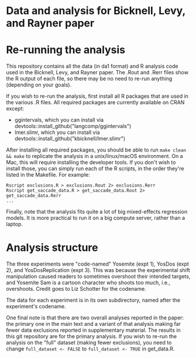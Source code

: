 Data and analysis for Bicknell, Levy, and Rayner paper
======================================================

# Re-running the analysis
This repository contains all the data (in da1 format) and R analysis code used in the Bicknell, Levy, and Rayner paper. The .Rout and .Rerr files show the R output of each file, so there may be no need to re-run anything (depending on your goals).

If you wish to re-run the analysis, first install all R packages that are used in the various .R files. All required packages are currently available on CRAN except:

* ggintervals, which you can install via devtools::install_github("langcomp/ggintervals")
* lmer.slimr, which you can install via devtools::install_github("kbicknell/lmer.slimr")

After installing all required packages, you should be able to run `make clean && make` to replicate the analysis in a unix/linux/macOS environment. On a Mac, this will require installing the developer tools. If you don't wish to install those, you can simply run each of the R scripts, in the order they're listed in the Makefile. For example:

```
Rscript exclusions.R > exclusions.Rout 2> exclusions.Rerr
Rscript get_saccade_data.R > get_saccade_data.Rout 2> get_saccade_data.Rerr
...
```

Finally, note that the analysis fits quite a lot of big mixed-effects regression models. It is more practical to run it on a big compute server, rather than a laptop.

# Analysis structure

The three experiments were "code-named" Yosemite (expt 1), YosDos (expt 2), and YosDosReplication (expt 3). This was because the experimental shift manipulation caused readers to sometimes overshoot their intended targets, and Yosemite Sam is a cartoon character who shoots too much, i.e., overshoots. Credit goes to Liz Schotter for the codename.

The data for each experiment is in its own subdirectory, named after the experiment's codename.

One final note is that there are two overall analyses reported in the paper: the primary one in the main text and a variant of that analysis making far fewer data exclusions reported in supplementary material. The results in this git repository are for the primary analysis. If you wish to re-run the analysis on the "full" dataset (making fewer exclusions), you need to change `full_dataset <- FALSE` to `full_dataset <- TRUE` in get_data.R.
